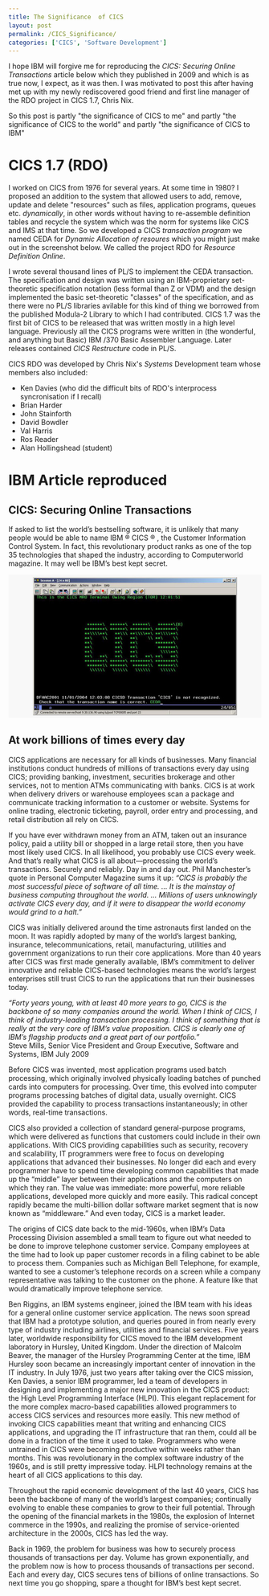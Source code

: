 ```yaml
---
title: The Significance  of CICS 
layout: post 
permalink: /CICS_Significance/
categories: ['CICS', 'Software Development']
---
```



I hope IBM will forgive me for reproducing the *CICS: Securing Online Transactions* article below which they published in 2009 and which is as true now, I expect, as it was then. I was motivated to post this after having met up with my newly rediscovered good friend and first line manager of the RDO project in CICS 1.7, Chris Nix.

So this post is partly "the significance of CICS to me" and partly  "the significance of CICS to the world"  and partly  "the significance of CICS to IBM"

# CICS 1.7 (RDO)

I worked on CICS from 1976 for several years. At some time in 1980? I proposed an addition to the system that allowed users to add, remove, update and delete "resources" such as files, application programs, queues etc. *dynamically*, in other words without having to re-assemble definition tables and recycle the system which was the norm for systems like CICS and IMS at that time. So we developed a CICS *transaction program* we named CEDA for *Dynamic Allocation of resoures* which you might just make out in the screenshot below. We called the project RDO for *Resource Definition Online*.

I wrote several thousand lines of PL/S to implement the CEDA transaction. The specification and design was written using an IBM-proprietary set-theoretic specification notation (less formal than Z or VDM) and the design implemented the basic set-theoretic "classes" of the specification, and as there were no PL/S libraries avilable for this kind of thing we borrowed from the published  Modula-2 Library to which I had contributed. CICS 1.7 was the first bit of CICS to be released that was written mostly in a high level language. Previously all the CICS programs were written in (the wonderful, and anything but Basic) IBM /370 Basic Assembler Language. Later releases contained *CICS Restructure* code in PL/S.

CICS RDO was developed by Chris Nix's *Systems* Development team whose members also included:

-  Ken Davies (who did the difficult bits of RDO's interprocess syncronisation if I recall)
-  Brian Harder
-  John Stainforth
-  David Bowdler
-  Val Harris
-  Ros Reader
-  Alan Hollingshead (student)

# IBM Article reproduced

## CICS: Securing Online Transactions

If asked to list the world’s bestselling software, it is unlikely that many people would be able to name IBM ® CICS ® , the Customer Information Control System. In fact, this revolutionary product ranks as one of the top 35 technologies that shaped the industry, according to Computerworld magazine. It may well be IBM’s best kept secret.

![CICS Screenshot (#1)](/assets/images/CICS_screenshot.jpg)

## At work billions of times every day

CICS applications are necessary for all kinds of businesses. Many financial institutions conduct hundreds of millions of transactions every day using CICS; providing banking, investment, securities brokerage and other services, not to mention ATMs communicating with banks. CICS is at work when delivery drivers or warehouse employees scan a package and communicate tracking information to a customer or website. Systems for online trading, electronic ticketing, payroll, order entry and processing, and retail distribution all rely on CICS.

If you have ever withdrawn money from an ATM, taken out an insurance policy, paid a utility bill or shopped in a large retail store, then you have most likely used CICS. In all likelihood, you probably use CICS every week. And that’s really what CICS is all about—processing the world’s transactions. Securely and reliably. Day in and day out. Phil Manchester’s quote in Personal Computer Magazine sums it up:
*“CICS is probably the most successful piece of software of all time. … It is the mainstay of business computing throughout the world. … Millions of users unknowingly activate CICS every day, and if it were to disappear the world economy would grind to a halt.”*

CICS was initially delivered around the time astronauts first landed on the moon. It was rapidly adopted by many of the world’s largest banking, insurance, telecommunications, retail, manufacturing, utilities and government organizations to run their core applications. More than 40 years after CICS was first made generally available, IBM’s commitment to deliver innovative and reliable CICS-based technologies means the world’s largest enterprises still trust CICS to run the applications that run their businesses today.

*“Forty years young, with at least 40 more years to go, CICS is the backbone of so many companies around the world. When I think of CICS, I think of industry-leading transaction processing. I think of something that is really at the very core of IBM’s value proposition. CICS is clearly one of IBM’s flagship products and a great part of our portfolio.”*  
Steve Mills, Senior Vice President and Group Executive, Software and Systems, IBM July 2009

Before CICS was invented, most application programs used batch processing, which originally involved physically loading batches of punched cards into computers for processing. Over time, this evolved into computer programs processing batches of digital data, usually overnight. CICS provided the capability to process transactions instantaneously; in other words, real-time transactions.

CICS also provided a collection of standard general-purpose programs, which were delivered as functions that customers could include in their own applications. With CICS providing capabilities such as security, recovery and scalability, IT programmers were free to focus on developing applications that advanced their businesses. No longer did each and every programmer have to spend time developing common capabilities that made up the “middle” layer between their applications and the computers on which they ran. The value was immediate: more powerful, more reliable applications, developed more quickly and more easily. This radical concept rapidly became the multi-billion dollar software market segment that is now known as “middleware.” And even today, CICS is a market leader.

The origins of CICS date back to the mid-1960s, when IBM’s Data Processing Division assembled a small team to figure out what needed to be done to improve telephone customer service. Company employees at the time had to look up paper customer records in a filing cabinet to be able to process them. Companies such as Michigan Bell Telephone, for example, wanted to see a customer’s telephone records on a screen while a company representative was talking to the customer on the phone. A feature like that would dramatically improve telephone service.

Ben Riggins, an IBM systems engineer, joined the IBM team with his ideas for a general online customer service application. The news soon spread that IBM had a prototype solution, and queries poured in from nearly every type of industry including airlines, utilities and financial services. Five years later, worldwide responsibility for CICS moved to the IBM development laboratory in Hursley, United Kingdom. Under the direction of Malcolm Beaver, the manager of the Hursley Programming Center at the time, IBM Hursley soon became an increasingly important center of innovation in the IT industry.
In July 1976, just two years after taking over the CICS mission, Ken Davies, a senior IBM programmer, led a team of developers in designing and implementing a major new innovation in the CICS product: the High Level Programming Interface (HLPI). This elegant replacement for the more complex macro-based capabilities allowed programmers to access CICS services and resources more easily. This new method of invoking CICS capabilities meant that writing and enhancing CICS applications, and upgrading the IT infrastructure that ran them, could all be done in a fraction of the time it used to take. Programmers who were untrained in CICS were becoming productive within weeks rather than months. This was revolutionary in the complex software industry of the 1960s, and is still pretty impressive today. HLPI technology remains at the heart of all CICS applications to this day.

Throughout the rapid economic development of the last 40 years, CICS has been the backbone of many of the world’s largest companies; continually evolving to enable these companies to grow to their full potential. Through the opening of the financial markets in the 1980s, the explosion of Internet commerce in the 1990s, and realizing the promise of service-oriented architecture in the 2000s, CICS has led the way.

Back in 1969, the problem for business was how to securely process thousands of transactions per day. Volume has grown exponentially, and the problem now is how to process thousands of transactions per second.
Each and every day, CICS secures tens of billions of online transactions. So next time you go shopping, spare a thought for IBM’s best kept secret.